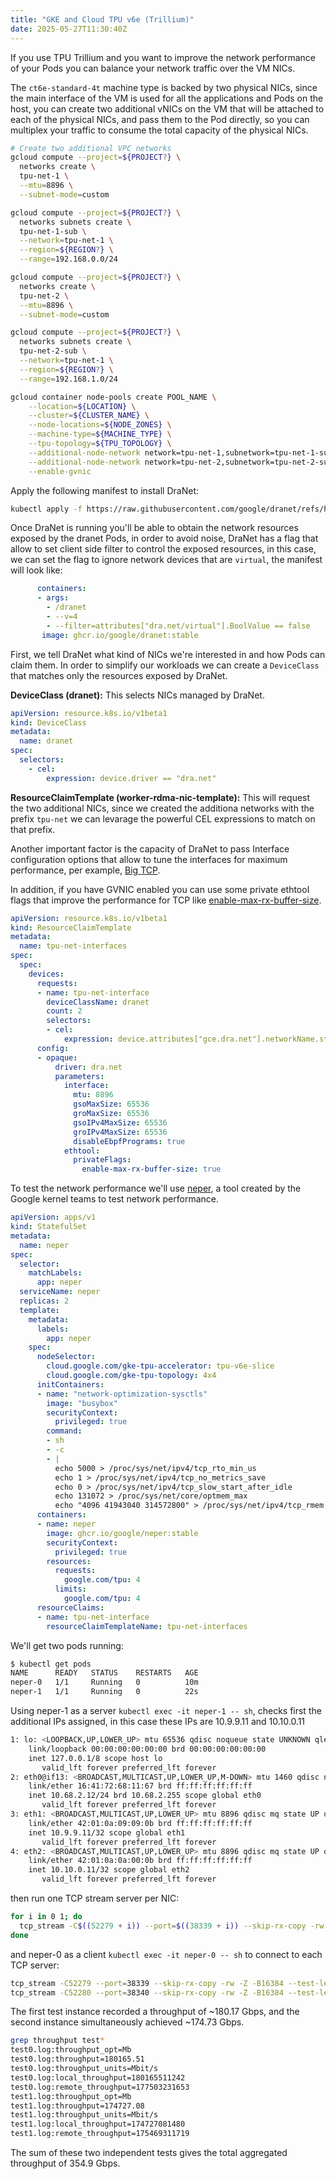 ```yaml
---
title: "GKE and Cloud TPU v6e (Trillium)"
date: 2025-05-27T11:30:40Z
---
```


If you use TPU Trillium and you want to improve the network performance of your Pods you can balance your network traffic over the VM NICs.

The `ct6e-standard-4t` machine type is backed by two physical NICs, since the main interface of the VM is used for all the applications and Pods on the host, you can create two additional vNICs on the VM that will be attached to each of the physical NICs, and pass them to the Pod directly, so you can multiplex your traffic to consume the total capacity of the physical NICs.

```sh
# Create two additional VPC networks
gcloud compute --project=${PROJECT?} \
  networks create \
  tpu-net-1 \
  --mtu=8896 \
  --subnet-mode=custom

gcloud compute --project=${PROJECT?} \
  networks subnets create \
  tpu-net-1-sub \
  --network=tpu-net-1 \
  --region=${REGION?} \
  --range=192.168.0.0/24

gcloud compute --project=${PROJECT?} \
  networks create \
  tpu-net-2 \
  --mtu=8896 \
  --subnet-mode=custom

gcloud compute --project=${PROJECT?} \
  networks subnets create \
  tpu-net-2-sub \
  --network=tpu-net-1 \
  --region=${REGION?} \
  --range=192.168.1.0/24

gcloud container node-pools create POOL_NAME \
    --location=${LOCATION} \
    --cluster=${CLUSTER_NAME} \
    --node-locations=${NODE_ZONES} \
    --machine-type=${MACHINE_TYPE} \
    --tpu-topology=${TPU_TOPOLOGY} \
    --additional-node-network network=tpu-net-1,subnetwork=tpu-net-1-sub \
    --additional-node-network network=tpu-net-2,subnetwork=tpu-net-2-sub \
    --enable-gvnic
```

Apply the following manifest to install DraNet:

```sh
kubectl apply -f https://raw.githubusercontent.com/google/dranet/refs/heads/main/install.yaml
```

Once DraNet is running you'll be able to obtain the network resources exposed by the dranet Pods, in order to avoid noise, DraNet has a flag that allow to set client side filter to control the exposed resources, in this case, we can set the flag to ignore network devices that are `virtual`, the manifest will look like:

```yaml
      containers:
      - args:
        - /dranet
        - --v=4
        - --filter=attributes["dra.net/virtual"].BoolValue == false
       image: ghcr.io/google/dranet:stable
```

First, we tell DraNet what kind of NICs we're interested in and how Pods can claim them. In order to simplify our workloads we can create a `DeviceClass` that matches only the resources exposed by DraNet.

**DeviceClass (dranet):** This selects NICs managed by DraNet.

```yaml
apiVersion: resource.k8s.io/v1beta1
kind: DeviceClass
metadata:
  name: dranet
spec:
  selectors:
    - cel:
        expression: device.driver == "dra.net"
```

**ResourceClaimTemplate (worker-rdma-nic-template):** This will request the two additional NICs, since we created the additiona networks with the prefix `tpu-net` we can levarage the powerful CEL expressions to match on that prefix.

Another important factor is the capacity of DraNet to pass Interface configuration options that allow to tune the interfaces for maximum performance, per example, [Big TCP](https://lwn.net/Articles/884104/).

In addition, if you have GVNIC enabled you can use some private ethtool flags that improve the performance for TCP like [enable-max-rx-buffer-size](enable-max-rx-buffer-size).

```yaml
apiVersion: resource.k8s.io/v1beta1
kind: ResourceClaimTemplate
metadata:
  name: tpu-net-interfaces
spec:
  spec:
    devices:
      requests:
      - name: tpu-net-interface
        deviceClassName: dranet
        count: 2
        selectors:
        - cel:
            expression: device.attributes["gce.dra.net"].networkName.startsWith("tpu-net")
      config:
      - opaque:
          driver: dra.net
          parameters:
            interface:
              mtu: 8896
              gsoMaxSize: 65536
              groMaxSize: 65536
              gsoIPv4MaxSize: 65536
              groIPv4MaxSize: 65536
              disableEbpfPrograms: true
            ethtool:
              privateFlags:
                enable-max-rx-buffer-size: true
```

To test the network performance we'll use [neper](https://github.com/google/neper), a tool created by the Google kernel teams to test network performance.

```yaml
apiVersion: apps/v1
kind: StatefulSet
metadata:
  name: neper
spec:
  selector:
    matchLabels:
      app: neper
  serviceName: neper
  replicas: 2
  template:
    metadata:
      labels:
        app: neper
    spec:
      nodeSelector:
        cloud.google.com/gke-tpu-accelerator: tpu-v6e-slice
        cloud.google.com/gke-tpu-topology: 4x4
      initContainers:
      - name: "network-optimization-sysctls"
        image: "busybox"
        securityContext:
          privileged: true
        command:
        - sh
        - -c
        - |
          echo 5000 > /proc/sys/net/ipv4/tcp_rto_min_us
          echo 1 > /proc/sys/net/ipv4/tcp_no_metrics_save
          echo 0 > /proc/sys/net/ipv4/tcp_slow_start_after_idle
          echo 131072 > /proc/sys/net/core/optmem_max
          echo "4096 41943040 314572800" > /proc/sys/net/ipv4/tcp_rmem
      containers:
      - name: neper
        image: ghcr.io/google/neper:stable
        securityContext:
          privileged: true
        resources:
          requests:
            google.com/tpu: 4
          limits:
            google.com/tpu: 4
      resourceClaims:
      - name: tpu-net-interface
        resourceClaimTemplateName: tpu-net-interfaces
```

We'll get two pods running:

```sh
$ kubectl get pods
NAME      READY   STATUS    RESTARTS   AGE
neper-0   1/1     Running   0          10m
neper-1   1/1     Running   0          22s
```

Using neper-1 as a server `kubectl exec -it neper-1 -- sh`, checks first the additional IPs assigned, in this case these IPs are 10.9.9.11 and 10.10.0.11

```sh
1: lo: <LOOPBACK,UP,LOWER_UP> mtu 65536 qdisc noqueue state UNKNOWN qlen 1000
    link/loopback 00:00:00:00:00:00 brd 00:00:00:00:00:00
    inet 127.0.0.1/8 scope host lo
       valid_lft forever preferred_lft forever
2: eth0@if13: <BROADCAST,MULTICAST,UP,LOWER_UP,M-DOWN> mtu 1460 qdisc noqueue state UP qlen 1000
    link/ether 16:41:72:68:11:67 brd ff:ff:ff:ff:ff:ff
    inet 10.68.2.12/24 brd 10.68.2.255 scope global eth0
       valid_lft forever preferred_lft forever
3: eth1: <BROADCAST,MULTICAST,UP,LOWER_UP> mtu 8896 qdisc mq state UP qlen 1000
    link/ether 42:01:0a:09:09:0b brd ff:ff:ff:ff:ff:ff
    inet 10.9.9.11/32 scope global eth1
       valid_lft forever preferred_lft forever
4: eth2: <BROADCAST,MULTICAST,UP,LOWER_UP> mtu 8896 qdisc mq state UP qlen 1000
    link/ether 42:01:0a:0a:00:0b brd ff:ff:ff:ff:ff:ff
    inet 10.10.0.11/32 scope global eth2
       valid_lft forever preferred_lft forever
```

then run one TCP stream server per NIC:

```sh
for i in 0 1; do
  tcp_stream -C$((52279 + i)) --port=$((38339 + i)) --skip-rx-copy -rw -Z -B16384 --test-length=60 --suicide-length=120 -F100 --num-threads=16 --num-flows=32 -D0 --logtostderr &> test$i.log &
done
```

and neper-0 as a client `kubectl exec -it neper-0 -- sh` to connect to each TCP server:

```sh
tcp_stream -C52279 --port=38339 --skip-rx-copy -rw -Z -B16384 --test-length=60 --suicide-length=70 -F100 --num-threads=16 --num-flows=32 --client -H 10.9.9.11 -D0 --logtostderr &> test0.log &
tcp_stream -C52280 --port=38340 --skip-rx-copy -rw -Z -B16384 --test-length=60 --suicide-length=70 -F100 --num-threads=16 --num-flows=32 --client -H 10.10.0.11 -D0 --logtostderr &> test1.log &
```

The first test instance recorded a throughput of ~180.17 Gbps, and the second instance simultaneously achieved ~174.73 Gbps. 

```sh
grep throughput test*
test0.log:throughput_opt=Mb
test0.log:throughput=180165.51
test0.log:throughput_units=Mbit/s
test0.log:local_throughput=180165511242
test0.log:remote_throughput=177503231653
test1.log:throughput_opt=Mb
test1.log:throughput=174727.08
test1.log:throughput_units=Mbit/s
test1.log:local_throughput=174727081480
test1.log:remote_throughput=175469311719
```

The sum of these two independent tests gives the total aggregated throughput of 354.9 Gbps.

